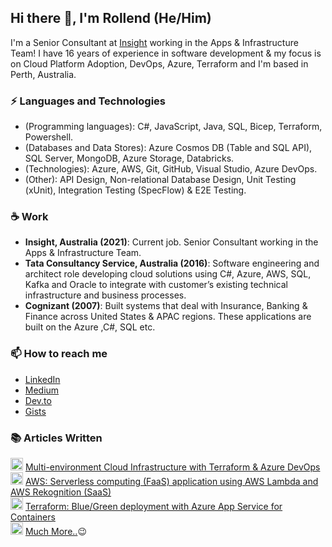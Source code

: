 ## Hi there 👋, I'm Rollend (He/Him)

I'm a Senior Consultant at [Insight](https://au.insight.com/en_AU) working in the Apps & Infrastructure Team! I have 16 years of experience in software development & my focus is on Cloud Platform Adoption, DevOps, Azure, Terraform  and I'm based in Perth, Australia.

### ⚡ Languages and Technologies

* (Programming languages): C#, JavaScript, Java, SQL, Bicep, Terraform, Powershell.
* (Databases and Data Stores): Azure Cosmos DB (Table and SQL API), SQL Server, MongoDB, Azure Storage, Databricks.
* (Technologies): Azure, AWS, Git, GitHub, Visual Studio, Azure DevOps.
* (Other): API Design, Non-relational Database Design, Unit Testing (xUnit), Integration Testing (SpecFlow) & E2E Testing.

### ☕ Work
* **Insight, Australia (2021)**: Current job. Senior Consultant working in the Apps & Infrastructure Team.
* **Tata Consultancy Service, Australia (2016)**: Software engineering and architect role developing cloud solutions using C#, Azure, AWS, SQL, Kafka and Oracle to integrate with customer’s existing technical infrastructure and business processes.
* **Cognizant (2007)**: Built systems that deal with Insurance, Banking & Finance across United States & APAC regions. These applications are built on the Azure ,C#, SQL etc.


### 📫 How to reach me

* [LinkedIn](https://www.linkedin.com/in/rollendxavier/)
* [Medium](https://rollendxavier.medium.com/)
* [Dev.to](https://dev.to/rollendxavier)
* [Gists](https://gist.github.com/rollendxavier)

### :books: Articles Written
<img src="https://insight-services-apac.github.io/assets/images/favicon.ico.png" width="20" height="20"> [Multi-environment Cloud Infrastructure with Terraform & Azure DevOps](https://insight-services-apac.github.io/2022/07/13/terraform-multienvironment.html)<br>
<img src="https://user-images.githubusercontent.com/36799589/96227773-3acc6080-0fb2-11eb-837f-f5026d472969.jpg" width="20" height="20"> [AWS: Serverless computing (FaaS) application using AWS Lambda and AWS Rekognition (SaaS)](https://medium.com/@rollendxavier/aws-serverless-computing-faas-application-using-aws-lambda-and-aws-rekognition-saas-dbc072cee258)<br>
<img src="https://user-images.githubusercontent.com/36799589/96227773-3acc6080-0fb2-11eb-837f-f5026d472969.jpg" width="20" height="20"> [Terraform: Blue/Green deployment with Azure App Service for Containers](https://medium.com/devops-dev/terraform-blue-green-deployment-with-azure-app-service-for-containers-978f3cc6479f)<br>
<img src="https://user-images.githubusercontent.com/36799589/96227773-3acc6080-0fb2-11eb-837f-f5026d472969.jpg" width="20" height="20"> [Much More..](https://rollendxavier.medium.com/):wink:
<!---
rollendxavier/rollendxavier is a ✨ special ✨ repository because its `README.md` (this file) appears on your GitHub profile.
You can click the Preview link to take a look at your changes.
--->

